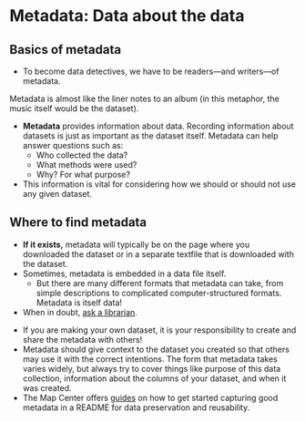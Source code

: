 # Metadata: Data about the data

## Basics of metadata

* To become data detectives, we have to be readers—and writers—of metadata.

<aside>

Metadata is almost like the liner notes to an album (in this metaphor, the music itself would be the dataset).

</aside>

* **Metadata** provides information about data. Recording information about datasets is just as important as the dataset itself. Metadata can help answer questions such as:
    * Who collected the data?
    * What methods were used?
    * Why? For what purpose?
* This information is vital for considering how we should or should not use any given dataset. 

## Where to find metadata

* **If it exists,** metadata will typically be on the page where you downloaded the dataset or in a separate textfile that is downloaded with the dataset.
* Sometimes, metadata is embedded in a data file itself.
    * But there are many different formats that metadata can take, from simple descriptions to complicated computer-structured formats. Metadata is itself data!
* When in doubt, [ask a librarian](https://www.leventhalmap.org/research/geospatial/).

<hideable Title = 'Making your own metadata'>

* If you are making your own dataset, it is your responsibility to create and share the metadata with others! 
* Metadata should give context to the dataset you created so that others may use it with the correct intentions. The form that metadata takes varies widely, but always try to cover things like purpose of this data collection, information about the columns of your dataset, and when it was created. 
* The Map Center offers [guides](https://geoservices.leventhalmap.org/cartinal/guides/readme-instructions.html) on how to get started capturing good metadata in a README for data preservation and reusability.

</hideable>

